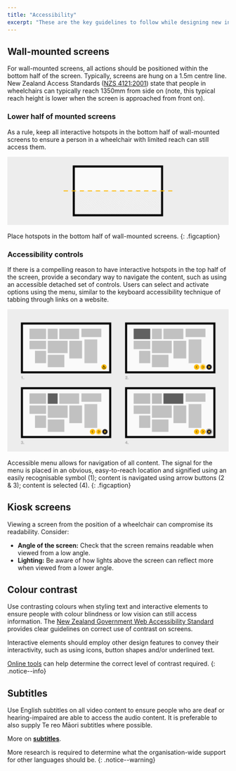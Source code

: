 ```yaml
---
title: "Accessibility"
excerpt: "These are the key guidelines to follow while designing new interactive screens to ensure most visitors can access the content. Like the rest of the DLS, this section will be expanded as more testing of new screens takes place."
---
```


## Wall-mounted screens

For wall-mounted screens, all actions should be positioned within the bottom half of the screen. Typically, screens are hung on a 1.5m centre line. New Zealand Access Standards ([NZS 4121:2001](https://www.standards.govt.nz/assets/Publication-files/NZS4121-2001.pdf)) state that people in wheelchairs can typically reach 1350mm from side on (note, this typical reach height is lower when the screen is approached from front on).

### Lower half of mounted screens

As a rule, keep all interactive hotspots in the bottom half of wall-mounted screens to ensure a person in a wheelchair with limited reach can still access them.

![Accessibile areas of a wall-mounted screen](/images/accessibility-half.png)

Place hotspots in the bottom half of wall-mounted screens.
{: .figcaption}

### Accessibility controls

If there is a compelling reason to have interactive hotspots in the top half of the screen, provide a secondary way to navigate the content, such as using an accessible detached set of controls. Users can select and activate options using the menu, similar to the keyboard accessibility technique of tabbing through links on a website.

![Proposed accessible menu](/images/accessibility-menu.png)

Accessible menu allows for navigation of all content. The signal for the menu is placed in an obvious, easy-to-reach location and signified using an easily recognisable symbol (1); content is navigated using arrow buttons (2 & 3); content is selected (4).
{: .figcaption}

## Kiosk screens

Viewing a screen from the position of a wheelchair can compromise its readability. Consider:

* __Angle of the screen:__ Check that the screen remains readable when viewed from a low angle.
* __Lighting:__ Be aware of how lights above the screen can reflect more when viewed from a lower angle.

## Colour contrast

Use contrasting colours when styling text and interactive elements to ensure people with colour blindness or low vision can still access information. The [New Zealand Government Web Accessibility Standard](https://webtoolkit.govt.nz/guidance/design-and-development/contrast-and-the-use-of-colour) provides clear guidelines on correct use of contrast on screens.

Interactive elements should employ other design features to convey their interactivity, such as using icons, button shapes and/or underlined text.

[Online tools](https://webtoolkit.govt.nz/guidance/design-and-development/contrast-and-the-use-of-colour/#tools) can help determine the correct level of contrast required.
{: .notice--info}

## Subtitles

Use English subtitles on all video content to ensure people who are deaf or hearing-impaired are able to access the audio content. It is preferable to also supply Te reo Māori subtitles where possible.

More on __[subtitles](/_pages/patterns/video#subtitles)__.

More research is required to determine what the organisation-wide support for other languages should be.
{: .notice--warning}


